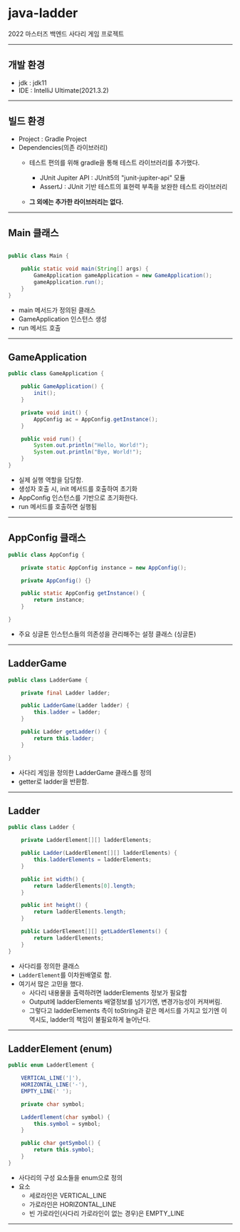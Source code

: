 
# java-ladder

2022 마스터즈 백엔드 사다리 게임 프로젝트

---

## 개발 환경
- jdk : jdk11
- IDE : IntelliJ Ultimate(2021.3.2)

---

## 빌드 환경

- Project : Gradle Project
- Dependencies(의존 라이브러리)
  - 테스트 편의를 위해 gradle을 통해 테스트 라이브러리를 추가했다.
      - JUnit Jupiter API : JUnit5의 "junit-jupiter-api" 모듈
      - AssertJ : JUnit 기반 테스트의 표현력 부족을 보완한 테스트 라이브러리

  - **그 외에는 추가한 라이브러리는 없다.**

---

## Main 클래스

```java

public class Main {

    public static void main(String[] args) {
        GameApplication gameApplication = new GameApplication();
        gameApplication.run();
    }
}
```
- main 메서드가 정의된 클래스
- GameApplication 인스턴스 생성
- run 메서드 호출

---

## GameApplication
```java
public class GameApplication {

    public GameApplication() {
        init();
    }

    private void init() {
        AppConfig ac = AppConfig.getInstance();
    }

    public void run() {
        System.out.println("Hello, World!");
        System.out.println("Bye, World!");
    }
}
```
- 실제 실행 역할을 담당함.
- 생성자 호출 시, init 메서드를 호출하여 초기화
- AppConfig 인스턴스를 기반으로 초기화한다.
- run 메서드를 호출하면 실행됨

---

## AppConfig 클래스
```java
public class AppConfig {

    private static AppConfig instance = new AppConfig();

    private AppConfig() {}

    public static AppConfig getInstance() {
        return instance;
    }

}
```
- 주요 싱글톤 인스턴스들의 의존성을 관리해주는 설정 클래스 (싱글톤)

---
## LadderGame

```java
public class LadderGame {

    private final Ladder ladder;

    public LadderGame(Ladder ladder) {
        this.ladder = ladder;
    }

    public Ladder getLadder() {
        return this.ladder;
    }

}
```
- 사다리 게임을 정의한 LadderGame 클래스를 정의
- getter로 ladder을 반환함.

---
## Ladder
```java
public class Ladder {

    private LadderElement[][] ladderElements;

    public Ladder(LadderElement[][] ladderElements) {
        this.ladderElements = ladderElements;
    }

    public int width() {
        return ladderElements[0].length;
    }

    public int height() {
        return ladderElements.length;
    }

    public LadderElement[][] getLadderElements() {
        return ladderElements;
    }
}
```
- 사다리를 정의한 클래스
- `LadderElement`를 이차원배열로 함.
- 여기서 많은 고민을 했다.
  - 사다리 내용물을 출력하려면 ladderElements 정보가 필요함
  - Output에 ladderElements 배열정보를 넘기기엔, 변경가능성이 커져버림.
  - 그렇다고 ladderElements 측이 toString과 같은 메서드를 가지고 있기엔 이 역시도, ladder의 책임이 불필요하게 늘어난다.

---

## LadderElement (enum)
```java
public enum LadderElement {

    VERTICAL_LINE('|'),
    HORIZONTAL_LINE('-'),
    EMPTY_LINE(' ');

    private char symbol;

    LadderElement(char symbol) {
        this.symbol = symbol;
    }

    public char getSymbol() {
        return this.symbol;
    }
}
```
- 사다리의 구성 요소들을 enum으로 정의
- 요소
  - 세로라인은 VERTICAL_LINE
  - 가로라인은 HORIZONTAL_LINE
  - 빈 가로라인(사다리 가로라인이 없는 경우)은 EMPTY_LINE

---
